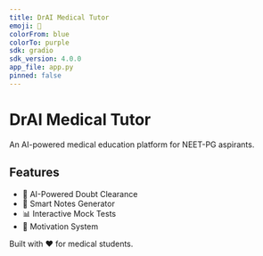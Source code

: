 ```yaml
---
title: DrAI Medical Tutor
emoji: 🧠
colorFrom: blue
colorTo: purple
sdk: gradio
sdk_version: 4.0.0
app_file: app.py
pinned: false
---
```


# DrAI Medical Tutor

An AI-powered medical education platform for NEET-PG aspirants.

## Features
- 🤖 AI-Powered Doubt Clearance
- 📝 Smart Notes Generator  
- 📊 Interactive Mock Tests
- 💪 Motivation System

Built with ❤️ for medical students.
